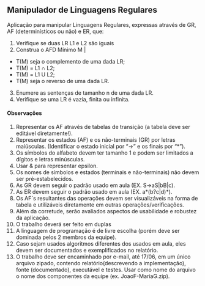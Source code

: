 Manipulador de Linguagens Regulares
-----------
Aplicação para manipular Linguagens  Regulares, expressas através de GR, AF (determinísticos ou não) e ER, que:

1. Verifique se  duas  LR  L1 e L2 são iguais
2. Construa o AFD Mínimo M |
- T(M) seja o complemento de uma dada LR;
- T(M) = L1 ∩ L2;
- T(M) = L1 U L2;
- T(M) seja o reverso de uma dada LR.
3. Enumere as sentenças de tamanho n de uma dada LR.
4. Verifique se uma LR é vazia, finita ou infinita.

#### Observações
1. Representar os AF através de tabelas de transição (a tabela deve ser editável diretamente!).
2. Representar os estados (AF) e os não-terminais (GR) por letras maiúsculas.
(Identificar o estado inicial por  “->”  e os finais por  “*”).
3. Os símbolos do alfabeto devem ter tamanho 1 e podem ser limitados a dígitos e letras minúsculas.
4. Usar & para representar epsilon.
5. Os nomes de símbolos e estados (terminais e não-terminais) não devem ser pré-estabelecidos.
6. As GR devem seguir o padrão usado em aula (EX. S->aS|bB|c).
7. As ER devem seguir o padrão usado em aula  (EX. a*(b?c|d)*).
8. Os AF´s resultantes das operações devem ser visualizáveis na forma de tabela e utilizáveis diretamente em outras operações/verificações.
9. Além da corretude, serão avaliados aspectos de usabilidade e robustez da aplicação.
10. O trabalho deverá ser feito em duplas
11. A linguagem de programação é de livre escolha (porém deve ser dominada pelos 2 membros da equipe).
12. Caso sejam usados algoritmos diferentes dos usados em aula, eles devem ser documentados e exemplificados no relatório.
13. O trabalho deve ser encaminhado por e-mail, até 17/06, em um único arquivo zipado, contendo relatório(descrevendo a implementação), fonte (documentado), executável e testes. Usar como nome do arquivo o nome dos componentes da equipe (ex. JoaoF-MariaG.zip).
